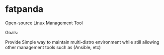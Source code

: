 fatpanda
========

Open-source Linux Management Tool

Goals:

Provide Simple way to maintain multi-distro environment while still allowing other management tools such as (Ansible, etc)